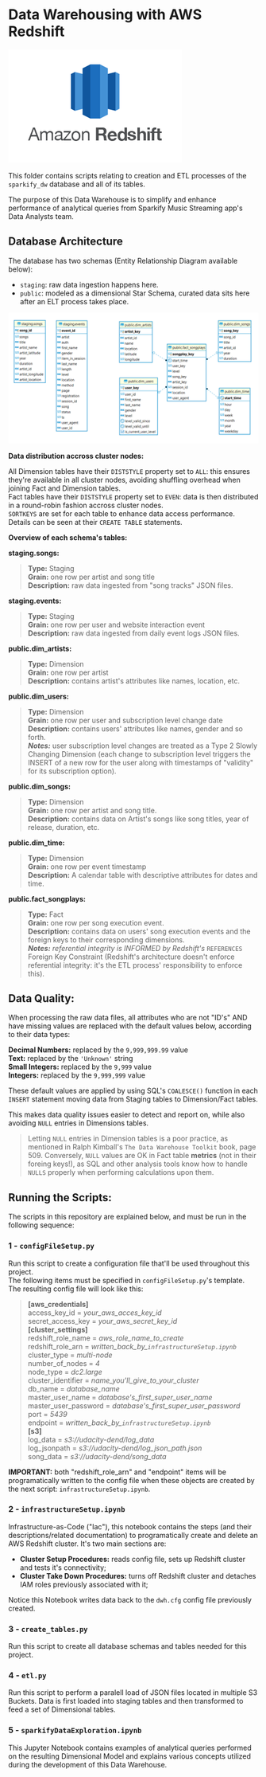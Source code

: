 
# Data Warehousing with AWS Redshift  
  
![AWS Redshift logo](./AWSRedshiftlogo.png)

This folder contains scripts relating to creation and ETL processes of the `sparkify_dw` database and all of its tables.  
  
 The purpose of this Data Warehouse is to simplify and enhance performance of analytical queries from Sparkify Music Streaming app's Data Analysts team.  

 ## Database Architecture

 The database has two schemas (Entity Relationship Diagram available below):
* `staging`: raw data ingestion happens here.
* `public`: modeled as a dimensional Star Schema, curated data sits here after an ELT process takes place.  
  
![ER Diagram](./stagingAndStarSchemaERDiagram.png)

**Data distribution accross cluster nodes:**  

All Dimension tables have their `DISTSTYLE` property set to `ALL`: this ensures they're available in all cluster nodes, avoiding shuffling overhead when joining Fact and Dimension tables.  
Fact tables have their `DISTSTYLE` property set to `EVEN`: data is then distributed in a round-robin fashion accross cluster nodes.  
`SORTKEYS` are set for each table to enhance data access performance. Details can be seen at their `CREATE TABLE` statements.

**Overview of each schema's tables:**

**staging.songs:**
> **Type:** Staging  
**Grain:** one row per artist and song title  
**Description:** raw data ingested from "song tracks" JSON files.

**staging.events:**  
> **Type:** Staging  
**Grain:** one row per user and website interaction event  
**Description:** raw data ingested from daily event logs JSON files.

**public.dim_artists:**  
> **Type:** Dimension  
**Grain:** one row per artist  
**Description:** contains artist's attributes like names, location, etc.  

**public.dim_users:**  
> **Type:** Dimension  
**Grain:** one row per user and subscription level change date  
**Description:**  contains users' attributes like names, gender and so forth.  
***Notes:*** user subscription level changes are treated as a Type 2 Slowly Changing Dimension (each change to subscription level triggers the INSERT of a new row for the user along with timestamps of "validity" for its subscription option).

**public.dim_songs:**  
> **Type:** Dimension  
**Grain:** one row per artist and song title.  
**Description:** contains data on Artist's songs like song titles, year of release, duration, etc.

**public.dim_time:**  
> **Type:** Dimension  
**Grain:** one row per event timestamp  
**Description:** A calendar table with descriptive attributes for dates and time.

**public.fact_songplays:**  
> **Type:** Fact  
**Grain:** one row per song execution event.  
**Description:** contains data on users' song execution events and the foreign keys to their corresponding dimensions.  
***Notes:*** *referential integrity is INFORMED by Redshift's* `REFERENCES` Foreign Key Constraint (Redshift's architecture doesn't enforce referential integrity: it's the ETL process' responsibility to enforce this).

## Data Quality:  

When processing the raw data files, all attributes who are not "ID's" AND have missing values are replaced with the default values below, according to their data types:  

**Decimal Numbers:** replaced by the `9,999,999.99` value  
**Text:** replaced by the `'Unknown'` string  
**Small Integers:** replaced by the `9,999` value  
**Integers:** replaced by the `9,999,999` value  
  
These default values are applied by using SQL's `COALESCE()` function in each `INSERT` statement moving data from Staging tables to Dimension/Fact tables.
   
This makes data quality issues easier to detect and report on, while also avoiding `NULL` entries in Dimensions tables.  
   
> Letting `NULL` entries in Dimension tables is a poor practice, as mentioned in Ralph Kimball's `The Data Warehouse Toolkit` book, page 509. Conversely, `NULL` values are OK in Fact table **metrics** (not in their foreing keys!), as SQL and other analysis tools know how to handle `NULLS` properly when performing calculations upon them.  
  
## Running the Scripts:  
  
The scripts in this repository are explained below, and must be run in the following sequence:

### 1 - `configFileSetup.py`  

Run this script to create a configuration file that'll be used throughout this project.  
The following items must be specified in `configFileSetup.py`'s template. The resulting config file will look like this:  
> **[aws_credentials]**  
access_key_id = *your_aws_acces_key_id*  
secret_access_key = *your_aws_secret_key_id*  
**[cluster_settings]**  
redshift_role_name = *aws_role_name_to_create*  
redshift_role_arn = *written_back_by_`infrastructureSetup.ipynb`*  
cluster_type = *multi-node*  
number_of_nodes = *4*  
node_type = *dc2.large*  
cluster_identifier = *name_you'll_give_to_your_cluster*  
db_name = *database_name*  
master_user_name = *database's_first_super_user_name*  
master_user_password = *database's_first_super_user_password*  
port = *5439*  
endpoint = *written_back_by_`infrastructureSetup.ipynb`*  
**[s3]**  
log_data = *s3://udacity-dend/log_data*  
log_jsonpath = *s3://udacity-dend/log_json_path.json*  
song_data = *s3://udacity-dend/song_data*  

**IMPORTANT:** both "redshift_role_arn" and "endpoint" items will be programatically written to the config file when these objects are created by the next script: `infrastructureSetup.ipynb`.  

### 2 - `infrastructureSetup.ipynb`  
Infrastructure-as-Code ("Iac"), this notebook contains the steps (and their descriptions/related documentation) to programatically create and delete an AWS Redshift cluster. It's two main sections are:  

* **Cluster Setup Procedures:** reads config file, sets up Redshift cluster and tests it's connectivity;  
* **Cluster Take Down Procedures:** turns off Redshift cluster and detaches IAM roles previously associated with it;  
  
Notice this Notebook writes data back to the `dwh.cfg` config file previously created.

### 3 - `create_tables.py`  
Run this script to create all database schemas and tables needed for this project.  

### 4 - `etl.py`  
Run this script to perform a paralell load of JSON files located in multiple S3 Buckets. Data is first loaded into staging tables and then transformed to feed a set of Dimensional tables.  

### 5 - `sparkifyDataExploration.ipynb`  
This Jupyter Notebook contains examples of analytical queries performed on the resulting Dimensional Model and explains various concepts utilized during the development of this Data Warehouse.  







